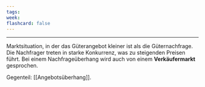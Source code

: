 ```yaml
---
tags:
week:
flashcard: false
---
```

***

Marktsituation, in der das Güterangebot kleiner ist als die Güternachfrage. Die Nachfrager treten in starke Konkurrenz, was zu steigenden Preisen führt. Bei einem Nachfrageüberhang wird auch von einem **Verkäufermarkt** gesprochen.

Gegenteil: [[Angebotsüberhang]].